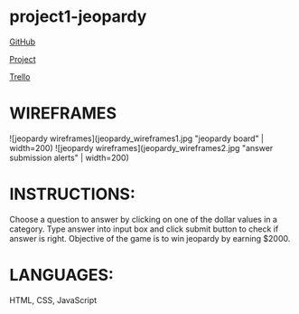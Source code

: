 # project1-jeopardy

[GitHub](https://github.com/racheltezza/project1-jeopardy "My gitHub repo")

[Project](rezzaproject1jeopardy.netlify.com "My deployed site")

[Trello](https://trello.com/b/v0zdkZFO/sei22-project-1 "My Trello board")


# WIREFRAMES

![jeopardy wireframes](jeopardy_wireframes1.jpg "jeopardy board" | width=200)
![jeopardy wireframes](jeopardy_wireframes2.jpg "answer submission alerts" | width=200)

# INSTRUCTIONS:
Choose a question to answer by clicking on one of the dollar values in a category. Type answer into input box and click submit button to check if answer is right. Objective of the game is to win jeopardy by earning $2000.

# LANGUAGES: 
HTML, CSS, JavaScript
